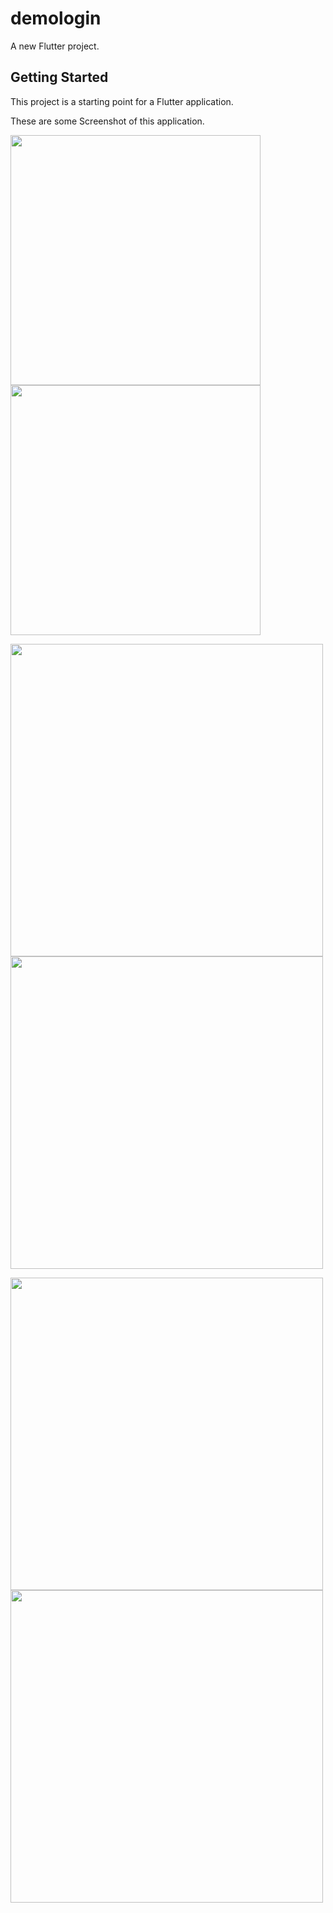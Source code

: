 # demologin

A new Flutter project.

## Getting Started

This project is a starting point for a Flutter application.

These are some Screenshot of this application.

<!-- ![Login Page](/screenshots/Login.png?raw=true "Login Page Screenshot")
![Register Page](/screenshots/Register.png?raw=true "Register Page Screenshot")
![Home Page](/screenshots/Home.png?raw=true "Home Page Screenshot")
![Drawer](/screenshots/Drawer.png?raw=true "Drawer in App")
![Gallery Page](/screenshots/Gallery.png?raw=true "Gallery Page Screenshot")
![List View](/screenshots/Listview.png?raw=true "List Page Screenshot") -->

<img src="screenshots/Login.png" width="400px" /> <img src="screenshots/Register.png" width="400x" />

<img src="screenshots/Home.png" width="500px" /><img src="screenshots/Drawer.png" width="500px" />

<img src="screenshots/Gallery.png" width="500px" /> <img src="screenshots/Listview.png" width="500px" />

<!-- <img src="screenshots/Home.png" width="300px" /> -->